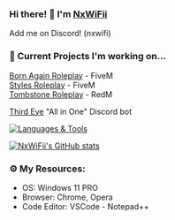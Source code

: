 ### Hi there! 👋 I'm [NxWiFii](https://github.com/NxWiFii)
Add me on Discord! (nxwifi)

### 🚧 Current Projects I'm working on... 
[Born Again Roleplay](https://discord.gg/3KAPXyUxWJ) - FiveM <br>
[Styles Roleplay](https://discord.gg/SASS2K22mz) - FiveM <br>
[Tombstone Roleplay](https://discord.gg/KD9fcZNK4G) - RedM <br>

[Third Eye](https://github.com/NxWiFii/ThirdEye) "All in One" Discord bot

[![Languages & Tools](https://github-readme-stats.vercel.app/api/top-langs/?username=nxwifii&layout=compact&theme=merko)](https://github.com/anuraghazra/github-readme-stats)

[![NxWiFii's GitHub stats](https://github-readme-stats.vercel.app/api?username=nxwifii&show_icons=true&theme=merko)](https://github.com/nxwifii/github-readme-stats)



### ⚙️ My Resources: 
- OS: Windows 11 PRO
- Browser: Chrome, Opera
- Code Editor: VSCode - Notepad++
